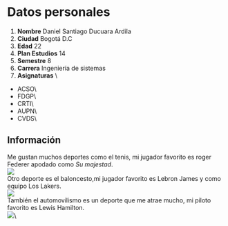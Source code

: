 # Datos personales
1. **Nombre** Daniel Santiago Ducuara Ardila
2. **Ciudad** Bogotá D.C
3. **Edad** 22
4. **Plan Estudios** 14
5. **Semestre** 8
6. **Carrera** Ingeniería de sistemas
7. **Asignaturas** \
- ACSO\
- FDGP\
- CRTI\
- AUPN\
- CVDS\

## Información
Me gustan muchos deportes como el tenis, mi jugador favorito es roger Federer apodado como *Su majestad*.\
![](https://www.pngarts.com/files/5/Roger-Federer-PNG-Background-Image.png)\
Otro deporte es el baloncesto,mi jugador favorito es Lebron James y como equipo Los Lakers.\
![](https://www.pngarts.com/files/5/LeBron-James-Transparent-Background-PNG.png)\
También el automovilismo es un deporte que me atrae mucho, mi piloto favorito es Lewis Hamilton.\
![](https://e0.365dm.com/f1/drivers/h_full_809.png)\
